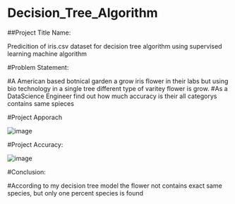 # Decision_Tree_Algorithm

##Project Title Name:

Predicition of iris.csv dataset for decision tree algorithm using supervised learning machine algorithm 

#Problem Statement:

#A American based botnical garden a grow iris flower in their labs but using bio technology in a single tree different type of varitey flower is grow.
#As a DataScience Engineer find out how much accuracy is their all categorys contains same spieces

#Project Apporach

![image](https://github.com/TanniruShreya/Decision_Tree_Algorithm/assets/132294967/fa040024-a1b4-403a-8447-175b230186d6)

#Project Accuracy:

![image](https://github.com/TanniruShreya/Decision_Tree_Algorithm/assets/132294967/5f5367c2-3d1b-4338-84c8-41638c2a09fc)

#Conclusion:

#According to my decision tree model the flower not contains exact same species, but only one percent species is found






